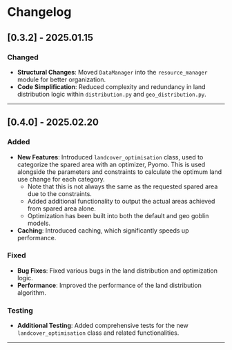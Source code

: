 # Changelog

## [0.3.2] - 2025.01.15

### Changed
- **Structural Changes**: Moved `DataManager` into the `resource_manager` module for better organization.
- **Code Simplification**: Reduced complexity and redundancy in land distribution logic within `distribution.py` and `geo_distribution.py`.

---

## [0.4.0] - 2025.02.20

### Added
- **New Features**: Introduced `landcover_optimisation` class, used to categorize the spared area with an optimizer, Pyomo. This is used alongside the parameters and constraints to calculate the optimum land use change for each category.
  - Note that this is not always the same as the requested spared area due to the constraints.
  - Added additional functionality to output the actual areas achieved from spared area alone.
  - Optimization has been built into both the default and geo goblin models.
- **Caching**: Introduced caching, which significantly speeds up performance.

### Fixed
- **Bug Fixes**: Fixed various bugs in the land distribution and optimization logic.
- **Performance**: Improved the performance of the land distribution algorithm.

### Testing
- **Additional Testing**: Added comprehensive tests for the new `landcover_optimisation` class and related functionalities.

---
